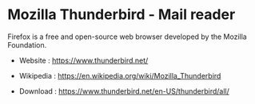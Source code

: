 # Mozilla Thunderbird - Mail reader

Firefox is a free and open-source web browser developed by the Mozilla Foundation.

* Website : https://www.thunderbird.net/
* Wikipedia : https://en.wikipedia.org/wiki/Mozilla_Thunderbird

* Download : https://www.thunderbird.net/en-US/thunderbird/all/
